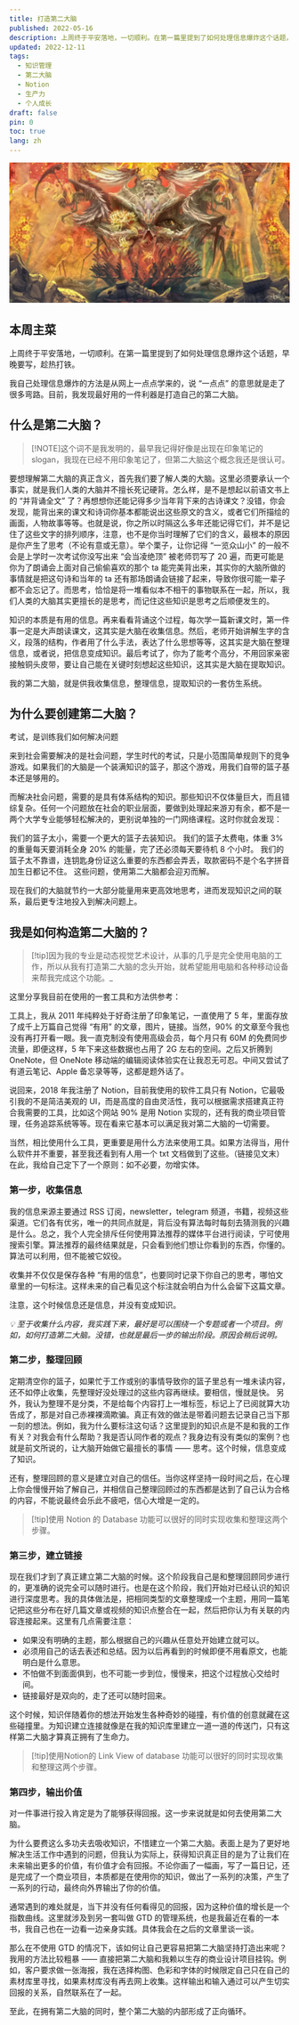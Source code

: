 ```yaml
---
title: 打造第二大脑
published: 2022-05-16
description: 上周终于平安落地，一切顺利。在第一篇里提到了如何处理信息爆炸这个话题，早晚要写，趁热打铁。 我自己处理信息爆炸的方法是从网上一点点学来的，说 “一点点” 的意思就是走了很多弯路。目前，我发现最好用的一件利器是打造自己的第二大脑。
updated: 2022-12-11
tags:
  - 知识管理
  - 第二大脑
  - Notion
  - 生产力
  - 个人成长
draft: false
pin: 0
toc: true
lang: zh
---
```

![cover](./_images/打造第二大脑-1754474053916.webp)

## 本周主菜

上周终于平安落地，一切顺利。在第一篇里提到了如何处理信息爆炸这个话题，早晚要写，趁热打铁。

我自己处理信息爆炸的方法是从网上一点点学来的，说 “一点点” 的意思就是走了很多弯路。目前，我发现最好用的一件利器是打造自己的第二大脑。

## 什么是第二大脑？

> [!NOTE]这个词不是我发明的，最早我记得好像是出现在印象笔记的slogan，我现在已经不用印象笔记了，但第二大脑这个概念我还是很认可。

要想理解第二大脑的真正含义，首先我们要了解人类的大脑。这里必须要承认一个事实，就是我们人类的大脑并不擅长死记硬背。怎么样，是不是想起以前语文书上的 “并背诵全文” 了？再想想你还能记得多少当年背下来的古诗课文？没错，你会发现，能背出来的课文和诗词你基本都能说出这些原文的含义，或者它们所描绘的画面，人物故事等等。也就是说，你之所以时隔这么多年还能记得它们，并不是记住了这些文字的排列顺序，注意，也不是你当时理解了它们的含义，最根本的原因是你产生了思考（不论有意或无意）。举个栗子，让你记得 “一览众山小” 的一般不会是上学时一次考试你没写出来 “会当凌绝顶” 被老师罚写了 20 遍，而更可能是你为了朗诵会上面对自己偷偷喜欢的那个 ta 能完美背出来，其实你的大脑所做的事情就是把这句诗和当年的 ta 还有那场朗诵会链接了起来，导致你很可能一辈子都不会忘记了。而思考，恰恰是将一堆看似本不相干的事物联系在一起，所以，我们人类的大脑其实更擅长的是思考，而记住这些知识是思考之后顺便发生的。

知识的本质是有用的信息。再来看看背诵这个过程，每次学一篇新课文时，第一件事一定是大声朗读课文，这其实是大脑在收集信息。然后，老师开始讲解生字的含义，段落的结构，作者用了什么手法，表达了什么思想等等，这其实是大脑在整理信息，或者说，把信息变成知识。最后考试了，你为了能考个高分，不用回家亲密接触铜头皮带，要让自己能在关键时刻想起这些知识，这其实是大脑在提取知识。

我的第二大脑，就是供我收集信息，整理信息，提取知识的一套仿生系统。

## 为什么要创建第二大脑？

考试，是训练我们如何解决问题

来到社会需要解决的是社会问题，学生时代的考试，只是小范围简单规则下的竞争游戏。如果我们的大脑是一个装满知识的篮子，那这个游戏，用我们自带的篮子基本还是够用的。

而解决社会问题，需要的是具有体系结构的知识。那些知识不仅体量巨大，而且错综复杂。任何一个问题放在社会的职业层面，要做到处理起来游刃有余，都不是一两个大学专业能够轻松解决的，更别说单独的一门网络课程。这时你就会发现：

我们的篮子太小，需要一个更大的篮子去装知识。 我们的篮子太费电，体重 3% 的重量每天要消耗全身 20% 的能量，完了还必须每天要待机 8 个小时。 我们的篮子太不靠谱，连钥匙身份证这么重要的东西都会弄丢，取款密码不是个名字拼音加生日都记不住。 这些问题，使用第二大脑都会迎刃而解。

现在我们的大脑就节约一大部分能量用来更高效地思考，进而发现知识之间的联系，最后更专注地投入到解决问题上。

## 我是如何构造第二大脑的？

> [!tip]因为我的专业是动态视觉艺术设计，从事的几乎是完全使用电脑的工作，所以从我有打造第二大脑的念头开始，就希望能用电脑和各种移动设备来帮我完成这个功能。_

这里分享我目前在使用的一套工具和方法供参考：

工具上，我从 2011 年纯粹处于好奇注册了印象笔记，一直使用了 5 年，里面存放了成千上万篇自己觉得 “有用” 的文章，图片，链接。当然，90% 的文章至今我也没有再打开看一眼。我一直克制没有使用高级会员，每个月只有 60M 的免费同步流量，即便这样，5 年下来这些数据也占用了 2G 左右的空间。之后又折腾到 OneNote，但 OneNote 移动端的编辑阅读体验实在让我忍无可忍。中间又尝试了有道云笔记、Apple 备忘录等等，这都是题外话了。

说回来，2018 年我注册了 Notion，目前我使用的软件工具只有 Notion，它最吸引我的不是简洁美观的 UI，而是高度的自由灵活性，我可以根据需求搭建真正符合我需要的工具，比如这个网站 90% 是用 Notion 实现的，还有我的商业项目管理，任务追踪系统等等。现在看来它基本可以满足我对第二大脑的一切需要。

当然，相比使用什么工具，更重要是用什么方法来使用工具。如果方法得当，用什么软件并不重要，甚至我还看到有人用一个 txt 文档做到了这些。（链接见文末）在此，我给自己定下了一个原则：如不必要，勿增实体。

### 第一步，收集信息

我的信息来源主要通过 RSS 订阅，newsletter，telegram 频道，书籍，视频这些渠道。它们各有优劣，唯一的共同点就是，背后没有算法每时每刻去猜测我的兴趣是什么。总之，我个人完全排斥任何使用算法推荐的媒体平台进行阅读，宁可使用搜索引擎。算法推荐的最终结果就是，只会看到他们想让你看到的东西，你懂的。算法可以利用，但不能被它奴役。

收集并不仅仅是保存各种 “有用的信息”，也要同时记录下你自己的思考，哪怕文章里的一句标注。这样未来的自己看见这个标注就会明白为什么会留下这篇文章。

注意，这个时候信息还是信息，并没有变成知识。

_💡 至于收集什么内容，我实践下来，最好是可以围绕一个专题或者一个项目。例如，如何打造第二大脑。没错，也就是最后一步的输出阶段。原因会稍后说明。_

### 第二步，整理回顾

定期清空你的篮子，如果忙于工作或别的事情导致你的篮子里总有一堆未读内容，还不如停止收集，先整理好没处理过的这些内容再继续。要相信，慢就是快。 另外，我认为整理不是分类，不是给每个内容打上一堆标签，标记上了已阅就算大功告成了，那是对自己赤裸裸滴欺骗。真正有效的做法是带着问题去记录自己当下那一刻的想法。例如，我为什么要标注这句话？这里提到的知识点是不是和我的工作有关？对我会有什么帮助？我是否认同作者的观点？我身边有没有类似的案例？也就是前文所说的，让大脑开始做它最擅长的事情 —— 思考。这个时候，信息变成了知识。

还有，整理回顾的意义是建立对自己的信任。当你这样坚持一段时间之后，在心理上你会慢慢开始了解自己，并相信自己整理回顾过的东西都是达到了自己认为合格的内容，不能说最终会乐此不疲吧，信心大增是一定的。

> [!tip]使用 Notion 的 Database 功能可以很好的同时实现收集和整理这两个步骤。

### 第三步，建立链接

现在我们才到了真正建立第二大脑的时候。这个阶段我自己是和整理回顾同步进行的，更准确的说完全可以随时进行。也是在这个阶段，我们开始对已经认识的知识进行深度思考。我的具体做法是，把相同类型的文章整理成一个主题，用同一篇笔记把这些分布在好几篇文章或视频的知识点整合在一起，然后把你认为有关联的内容连接起来。这里有几点需要注意：

-   如果没有明确的主题，那么根据自己的兴趣从任意处开始建立就可以。
-   必须用自己的话去表述和总结。因为以后再看到的时候即便不用看原文，也能明白是什么意思。
-   不怕做不到面面俱到，也不可能一步到位，慢慢来，把这个过程放心交给时间。
-   链接最好是双向的，走了还可以随时回来。

这个时候，知识伴随着你的想法开始发生各种奇妙的碰撞，有价值的创意就藏在这些碰撞里。为知识建立连接就像是在我的知识库里建立一道一道的传送门，只有这样第二大脑才算真正拥有了生命力。

> [!tip]使用Notion的 Link View of database 功能可以很好的同时实现收集和整理这两个步骤。

### 第四步，输出价值

对一件事进行投入肯定是为了能够获得回报。这一步来说就是如何去使用第二大脑。

为什么要费这么多功夫去吸收知识，不惜建立一个第二大脑。表面上是为了更好地解决生活工作中遇到的问题，但我认为实际上，获得知识真正目的是为了让我们在未来输出更多的价值，有价值才会有回报。不论你画了一幅画，写了一篇日记，还是完成了一个商业项目，本质都是在使用你的知识，做出了一系列的决策，产生了一系列的行动，最终向外界输出了你的价值。

通常遇到的难处就是，当下并没有任何看得见的回报，因为这种价值的增长是一个指数曲线。这里就涉及到另一套叫做 GTD 的管理系统，也是我最近在看的一本书，我自己也在一边看一边亲身实践。具体我会在之后的文章里谈一谈。

那么在不使用 GTD 的情况下，该如何让自己更容易把第二大脑坚持打造出来呢？我用的方法比较粗暴 —— 直接把第二大脑和我赖以生存的商业设计项目挂钩。例如，客户要求做一张海报，我在选择构图、色彩和字体的时候限定自己只在自己的素材库里寻找，如果素材库没有再去网上收集。这样输出和输入通过可以产生切实回报的关系，自然联系在了一起。

至此，在拥有第二大脑的同时，整个第二大脑的内部形成了正向循环。